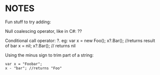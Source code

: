 NOTES
=====

Fun stuff to try adding:

Null coalescing operator, like in C#: ??

Conditional call operator: ?.
    eg:
        var x = new Foo();
        x?.Bar(); //returns result of bar
        x = nil;
        x?.Bar(); // returns nil

Using the minus sign to trim part of a string:

    var x = "Foobar";
    x - "bar"; //returns "Foo"

